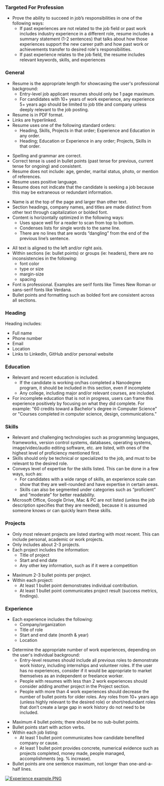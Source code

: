 <section ng-if="critiquesAccessor" ng-show="isCurrentTab('feedback')" class="ng-scope" style=""> <!-- ngIf: hasFeedback && submission.result --><!-- end ngIf: hasFeedback && submission.result --> <!-- ngIf: submission.general_comment --><div ng-if="submission.general_comment" class="row row-gap-medium ng-scope"> <div class="col-xs-12 ng-isolate-scope" marked="submission.general_comment">
</div> </div><!-- end ngIf: submission.general_comment --> <div critiques-editor="" critiques-accessor="critiquesAccessor" editable="false" is-career="currentProject.is_career" class="ng-isolate-scope"><!-- ngRepeat: section in critiquesAccessor.getSections() --><div ng-repeat="section in critiquesAccessor.getSections()" class="ng-scope"> <div section-critiques="" section="section" critiques="critiquesAccessor.getCritiques(section.id)" editable="editable" failed-required-placeholder="failedRequiredPlaceholder" passed-required-placeholder="passedRequiredPlaceholder" optional-placeholder="optionalPlaceholder" state="sectionCritiquesState[section.id]" is-career="isCareer" class="ng-isolate-scope"><div> <div class="row row-gap-small"></div> <h3 class="section-name ng-binding"> Targeted For Profession </h3> <div> <!-- ngRepeat: critique in critiques --><div ng-repeat="critique in critiques" class="ng-scope"> <div row="" row-gap-small="" col-xs-12="" bg-white="" scroll-if="isCurrentEditingCritique(critique.id)" class="ng-isolate-scope"> <!-- ngIf: isEditingCritique(critique.id) --> <!-- ngIf: !isEditingCritique(critique.id) --><div class="critique-container ng-scope ng-isolate-scope" critique-view="" critique="critique" editable="editable" is-career="isCareer" edit-clicked="setEditingCritique(critique.id, true)" ng-if="!isEditingCritique(critique.id)"><div class="critique-view-header"> <div class="row result-label"> <div class="col-sm-1"> <div class="result-spacing"> <span ng-hide="isCareer" class="result-icon passed text-center ng-hide" wfd-invisible="true"></span> </div> </div> <div class="col-xs-12 col-sm-10 critique-description ng-isolate-scope" marked="rubricItem.passed_description"><ul>
<li>Prove the ability to succeed in job’s responsibilities in one of the following ways:<ul>
<li>If past experiences are not related to the job field or past work includes industry experience in a different role, resume includes a summary statement (1-2 sentences) that talks about how those experiences support the new career path and how past work or achievements transfer to desired role's responsibilities.</li>
<li>If past experience relates to the job field, the resume includes relevant keywords, skills, and experiences</li>
</ul>
</li>
</ul>
</div> <!-- ngIf: editable && critiqueLocked() --> </div> <!-- ngIf: editable && critiqueLocked() --> </div> <!-- ngIf: !!critique.observation --><!-- end ngIf: !!critique.observation --> <!-- ngIf: editable && !critiqueLocked() --> </div><!-- end ngIf: !isEditingCritique(critique.id) --> </div> </div><!-- end ngRepeat: critique in critiques --> </div> </div> </div> </div><!-- end ngRepeat: section in critiquesAccessor.getSections() --><div ng-repeat="section in critiquesAccessor.getSections()" class="ng-scope"> <div section-critiques="" section="section" critiques="critiquesAccessor.getCritiques(section.id)" editable="editable" failed-required-placeholder="failedRequiredPlaceholder" passed-required-placeholder="passedRequiredPlaceholder" optional-placeholder="optionalPlaceholder" state="sectionCritiquesState[section.id]" is-career="isCareer" class="ng-isolate-scope"><div> <div class="row row-gap-small"></div> <h3 class="section-name ng-binding"> General </h3> <div> <!-- ngRepeat: critique in critiques --><div ng-repeat="critique in critiques" class="ng-scope"> <div row="" row-gap-small="" col-xs-12="" bg-white="" scroll-if="isCurrentEditingCritique(critique.id)" class="ng-isolate-scope"> <!-- ngIf: isEditingCritique(critique.id) --> <!-- ngIf: !isEditingCritique(critique.id) --><div class="critique-container ng-scope ng-isolate-scope" critique-view="" critique="critique" editable="editable" is-career="isCareer" edit-clicked="setEditingCritique(critique.id, true)" ng-if="!isEditingCritique(critique.id)"><div class="critique-view-header"> <div class="row result-label"> <div class="col-sm-1"> <div class="result-spacing"> <span ng-hide="isCareer" class="result-icon passed text-center ng-hide" wfd-invisible="true"></span> </div> </div> <div class="col-xs-12 col-sm-10 critique-description ng-isolate-scope" marked="rubricItem.passed_description"><ul>
<li>Resume is the appropriate length for showcasing the user's professional background:<ul>
<li>Entry-level job applicant resumes should only be 1 page maximum.</li>
<li>For candidates with 10+ years of work experience, any experience 5+ years ago should be limited to job title and company unless deeply relevant to the job posting.</li>
</ul>
</li>
<li>Resume is in PDF format.</li>
<li>Links are hyperlinked.</li>
<li>Resume uses one of the following standard orders:<ul>
<li>Heading, Skills, Projects in that order; Experience and Education in any order.</li>
<li>Heading; Education or Experience in any order; Projects, Skills in that order.</li>
</ul>
</li>
</ul>
</div> <!-- ngIf: editable && critiqueLocked() --> </div> <!-- ngIf: editable && critiqueLocked() --> </div> <!-- ngIf: !!critique.observation --><!-- end ngIf: !!critique.observation --> <!-- ngIf: editable && !critiqueLocked() --> </div><!-- end ngIf: !isEditingCritique(critique.id) --> </div> </div><!-- end ngRepeat: critique in critiques --><div ng-repeat="critique in critiques" class="ng-scope"> <div row="" row-gap-small="" col-xs-12="" bg-white="" scroll-if="isCurrentEditingCritique(critique.id)" class="ng-isolate-scope"> <!-- ngIf: isEditingCritique(critique.id) --> <!-- ngIf: !isEditingCritique(critique.id) --><div class="critique-container ng-scope ng-isolate-scope" critique-view="" critique="critique" editable="editable" is-career="isCareer" edit-clicked="setEditingCritique(critique.id, true)" ng-if="!isEditingCritique(critique.id)"><div class="critique-view-header"> <div class="row result-label"> <div class="col-sm-1"> <div class="result-spacing"> <span ng-hide="isCareer" class="result-icon passed text-center ng-hide" wfd-invisible="true"></span> </div> </div> <div class="col-xs-12 col-sm-10 critique-description ng-isolate-scope" marked="rubricItem.passed_description"><ul>
<li>Spelling and grammar are correct.</li>
<li>Correct tense is used in bullet points (past tense for previous, current tense for ongoing) and consistent.</li>
<li>Resume does not include: age, gender, marital status, photo, or mention of references.</li>
<li>Resume uses positive language.</li>
<li>Resume does not indicate that the candidate is seeking a job because this may be extraneous or redundant information.</li>
</ul>
</div> <!-- ngIf: editable && critiqueLocked() --> </div> <!-- ngIf: editable && critiqueLocked() --> </div> <!-- ngIf: !!critique.observation --><!-- end ngIf: !!critique.observation --> <!-- ngIf: editable && !critiqueLocked() --> </div><!-- end ngIf: !isEditingCritique(critique.id) --> </div> </div><!-- end ngRepeat: critique in critiques --><div ng-repeat="critique in critiques" class="ng-scope"> <div row="" row-gap-small="" col-xs-12="" bg-white="" scroll-if="isCurrentEditingCritique(critique.id)" class="ng-isolate-scope"> <!-- ngIf: isEditingCritique(critique.id) --> <!-- ngIf: !isEditingCritique(critique.id) --><div class="critique-container ng-scope ng-isolate-scope" critique-view="" critique="critique" editable="editable" is-career="isCareer" edit-clicked="setEditingCritique(critique.id, true)" ng-if="!isEditingCritique(critique.id)"><div class="critique-view-header"> <div class="row result-label"> <div class="col-sm-1"> <div class="result-spacing"> <span ng-hide="isCareer" class="result-icon passed text-center ng-hide" wfd-invisible="true"></span> </div> </div> <div class="col-xs-12 col-sm-10 critique-description ng-isolate-scope" marked="rubricItem.passed_description"><ul>
<li>Name is at the top of the page and larger than other text.</li>
<li>Section headings, company names, and titles are made distinct from other text through capitalization or bolded font.</li>
<li>Content is horizontally optimized in the following ways:<ul>
<li>Uses space well for a reader to scan from top to bottom.</li>
<li>Condenses lists for single words to the same line.</li>
<li>There are no lines that are words “dangling” from the end of the previous line’s sentence.</li>
</ul>
</li>
</ul>
</div> <!-- ngIf: editable && critiqueLocked() --> </div> <!-- ngIf: editable && critiqueLocked() --> </div> <!-- ngIf: !!critique.observation --><!-- end ngIf: !!critique.observation --> <!-- ngIf: editable && !critiqueLocked() --> </div><!-- end ngIf: !isEditingCritique(critique.id) --> </div> </div><!-- end ngRepeat: critique in critiques --><div ng-repeat="critique in critiques" class="ng-scope"> <div row="" row-gap-small="" col-xs-12="" bg-white="" scroll-if="isCurrentEditingCritique(critique.id)" class="ng-isolate-scope"> <!-- ngIf: isEditingCritique(critique.id) --> <!-- ngIf: !isEditingCritique(critique.id) --><div class="critique-container ng-scope ng-isolate-scope" critique-view="" critique="critique" editable="editable" is-career="isCareer" edit-clicked="setEditingCritique(critique.id, true)" ng-if="!isEditingCritique(critique.id)"><div class="critique-view-header"> <div class="row result-label"> <div class="col-sm-1"> <div class="result-spacing"> <span ng-hide="isCareer" class="result-icon passed text-center ng-hide" wfd-invisible="true"></span> </div> </div> <div class="col-xs-12 col-sm-10 critique-description ng-isolate-scope" marked="rubricItem.passed_description"><ul>
<li>All text is aligned to the left and/or right axis.</li>
<li>Within sections (ie: bullet points) or groups (ie: headers), there are no inconsistencies in the following:<ul>
<li>font color</li>
<li>type or size</li>
<li>margin-size</li>
<li>spacing</li>
</ul>
</li>
<li>Font is professional. Examples are serif fonts like Times New Roman or sans-serif fonts like Verdana.</li>
<li>Bullet points and formatting such as bolded font are consistent across all sections.</li>
</ul>
</div> <!-- ngIf: editable && critiqueLocked() --> </div> <!-- ngIf: editable && critiqueLocked() --> </div> <!-- ngIf: !!critique.observation --><!-- end ngIf: !!critique.observation --> <!-- ngIf: editable && !critiqueLocked() --> </div><!-- end ngIf: !isEditingCritique(critique.id) --> </div> </div><!-- end ngRepeat: critique in critiques --> </div> </div> </div> </div><!-- end ngRepeat: section in critiquesAccessor.getSections() --><div ng-repeat="section in critiquesAccessor.getSections()" class="ng-scope"> <div section-critiques="" section="section" critiques="critiquesAccessor.getCritiques(section.id)" editable="editable" failed-required-placeholder="failedRequiredPlaceholder" passed-required-placeholder="passedRequiredPlaceholder" optional-placeholder="optionalPlaceholder" state="sectionCritiquesState[section.id]" is-career="isCareer" class="ng-isolate-scope"><div> <div class="row row-gap-small"></div> <h3 class="section-name ng-binding"> Heading </h3> <div> <!-- ngRepeat: critique in critiques --><div ng-repeat="critique in critiques" class="ng-scope"> <div row="" row-gap-small="" col-xs-12="" bg-white="" scroll-if="isCurrentEditingCritique(critique.id)" class="ng-isolate-scope"> <!-- ngIf: isEditingCritique(critique.id) --> <!-- ngIf: !isEditingCritique(critique.id) --><div class="critique-container ng-scope ng-isolate-scope" critique-view="" critique="critique" editable="editable" is-career="isCareer" edit-clicked="setEditingCritique(critique.id, true)" ng-if="!isEditingCritique(critique.id)"><div class="critique-view-header"> <div class="row result-label"> <div class="col-sm-1"> <div class="result-spacing"> <span ng-hide="isCareer" class="result-icon passed text-center ng-hide" wfd-invisible="true"></span> </div> </div> <div class="col-xs-12 col-sm-10 critique-description ng-isolate-scope" marked="rubricItem.passed_description"><p>Heading includes:</p>
<ul>
<li>Full name</li>
<li>Phone number</li>
<li>Email</li>
<li>Location</li>
<li>Links to LinkedIn, GitHub and/or personal website</li>
</ul>
</div> <!-- ngIf: editable && critiqueLocked() --> </div> <!-- ngIf: editable && critiqueLocked() --> </div> <!-- ngIf: !!critique.observation --><!-- end ngIf: !!critique.observation --> <!-- ngIf: editable && !critiqueLocked() --> </div><!-- end ngIf: !isEditingCritique(critique.id) --> </div> </div><!-- end ngRepeat: critique in critiques --> </div> </div> </div> </div><!-- end ngRepeat: section in critiquesAccessor.getSections() --><div ng-repeat="section in critiquesAccessor.getSections()" class="ng-scope"> <div section-critiques="" section="section" critiques="critiquesAccessor.getCritiques(section.id)" editable="editable" failed-required-placeholder="failedRequiredPlaceholder" passed-required-placeholder="passedRequiredPlaceholder" optional-placeholder="optionalPlaceholder" state="sectionCritiquesState[section.id]" is-career="isCareer" class="ng-isolate-scope"><div> <div class="row row-gap-small"></div> <h3 class="section-name ng-binding"> Education </h3> <div> <!-- ngRepeat: critique in critiques --><div ng-repeat="critique in critiques" class="ng-scope"> <div row="" row-gap-small="" col-xs-12="" bg-white="" scroll-if="isCurrentEditingCritique(critique.id)" class="ng-isolate-scope"> <!-- ngIf: isEditingCritique(critique.id) --> <!-- ngIf: !isEditingCritique(critique.id) --><div class="critique-container ng-scope ng-isolate-scope" critique-view="" critique="critique" editable="editable" is-career="isCareer" edit-clicked="setEditingCritique(critique.id, true)" ng-if="!isEditingCritique(critique.id)"><div class="critique-view-header"> <div class="row result-label"> <div class="col-sm-1"> <div class="result-spacing"> <span ng-hide="isCareer" class="result-icon passed text-center ng-hide" wfd-invisible="true"></span> </div> </div> <div class="col-xs-12 col-sm-10 critique-description ng-isolate-scope" marked="rubricItem.passed_description"><ul>
<li>Relevant and recent education is included.<ul>
<li>If the candidate is working on/has completed a Nanodegree program, it should be included in this section, even if incomplete</li>
<li>Any college, including major and/or relevant courses, are included.</li>
</ul>
</li>
<li>For incomplete education that is not in progress, users can frame this experience positively by focusing on what they did complete. For example: "60 credits toward a Bachelor's degree in Computer Science" or "Courses completed in computer science, design, communications."</li>
</ul>
</div> <!-- ngIf: editable && critiqueLocked() --> </div> <!-- ngIf: editable && critiqueLocked() --> </div> <!-- ngIf: !!critique.observation --><!-- end ngIf: !!critique.observation --> <!-- ngIf: editable && !critiqueLocked() --> </div><!-- end ngIf: !isEditingCritique(critique.id) --> </div> </div><!-- end ngRepeat: critique in critiques --> </div> </div> </div> </div><!-- end ngRepeat: section in critiquesAccessor.getSections() --><div ng-repeat="section in critiquesAccessor.getSections()" class="ng-scope"> <div section-critiques="" section="section" critiques="critiquesAccessor.getCritiques(section.id)" editable="editable" failed-required-placeholder="failedRequiredPlaceholder" passed-required-placeholder="passedRequiredPlaceholder" optional-placeholder="optionalPlaceholder" state="sectionCritiquesState[section.id]" is-career="isCareer" class="ng-isolate-scope"><div> <div class="row row-gap-small"></div> <h3 class="section-name ng-binding"> Skills </h3> <div> <!-- ngRepeat: critique in critiques --><div ng-repeat="critique in critiques" class="ng-scope"> <div row="" row-gap-small="" col-xs-12="" bg-white="" scroll-if="isCurrentEditingCritique(critique.id)" class="ng-isolate-scope"> <!-- ngIf: isEditingCritique(critique.id) --> <!-- ngIf: !isEditingCritique(critique.id) --><div class="critique-container ng-scope ng-isolate-scope" critique-view="" critique="critique" editable="editable" is-career="isCareer" edit-clicked="setEditingCritique(critique.id, true)" ng-if="!isEditingCritique(critique.id)"><div class="critique-view-header"> <div class="row result-label"> <div class="col-sm-1"> <div class="result-spacing"> <span ng-hide="isCareer" class="result-icon passed text-center ng-hide" wfd-invisible="true"></span> </div> </div> <div class="col-xs-12 col-sm-10 critique-description ng-isolate-scope" marked="rubricItem.passed_description"><ul>
<li>Relevant and challenging technologies such as programming languages, frameworks, version control systems, databases, operating systems, image/video/audio editing software, etc. are listed, with ones of the highest level of proficiency mentioned first.</li>
<li>Skills should only be technical or specialized to the job, and must to be relevant to the desired role.</li>
<li>Conveys level of expertise for the skills listed. This can be done in a few ways, such as: <ul>
<li>For candidates with a wide range of skills, an experience scale can show that they are well-rounded and have expertise in certain areas.</li>
<li>Skills can also be segmented under categories such as “proficient” and “moderate” for better readability.</li>
</ul>
</li>
<li>Microsoft Office, Google Drive, Mac &amp; PC are not listed (unless the job description specifies that they are needed), because it is assumed someone knows or can quickly learn these skills.</li>
</ul>
</div> <!-- ngIf: editable && critiqueLocked() --> </div> <!-- ngIf: editable && critiqueLocked() --> </div> <!-- ngIf: !!critique.observation --><!-- end ngIf: !!critique.observation --> <!-- ngIf: editable && !critiqueLocked() --> </div><!-- end ngIf: !isEditingCritique(critique.id) --> </div> </div><!-- end ngRepeat: critique in critiques --> </div> </div> </div> </div><!-- end ngRepeat: section in critiquesAccessor.getSections() --><div ng-repeat="section in critiquesAccessor.getSections()" class="ng-scope"> <div section-critiques="" section="section" critiques="critiquesAccessor.getCritiques(section.id)" editable="editable" failed-required-placeholder="failedRequiredPlaceholder" passed-required-placeholder="passedRequiredPlaceholder" optional-placeholder="optionalPlaceholder" state="sectionCritiquesState[section.id]" is-career="isCareer" class="ng-isolate-scope"><div> <div class="row row-gap-small"></div> <h3 class="section-name ng-binding"> Projects </h3> <div> <!-- ngRepeat: critique in critiques --><div ng-repeat="critique in critiques" class="ng-scope"> <div row="" row-gap-small="" col-xs-12="" bg-white="" scroll-if="isCurrentEditingCritique(critique.id)" class="ng-isolate-scope"> <!-- ngIf: isEditingCritique(critique.id) --> <!-- ngIf: !isEditingCritique(critique.id) --><div class="critique-container ng-scope ng-isolate-scope" critique-view="" critique="critique" editable="editable" is-career="isCareer" edit-clicked="setEditingCritique(critique.id, true)" ng-if="!isEditingCritique(critique.id)"><div class="critique-view-header"> <div class="row result-label"> <div class="col-sm-1"> <div class="result-spacing"> <span ng-hide="isCareer" class="result-icon passed text-center ng-hide" wfd-invisible="true"></span> </div> </div> <div class="col-xs-12 col-sm-10 critique-description ng-isolate-scope" marked="rubricItem.passed_description"><ul>
<li>Only most relevant projects are listed starting with most recent. This can include personal, academic or work projects.</li>
<li>Only includes about 2-3 projects.</li>
<li>Each project includes the information:<ul>
<li>Title of project</li>
<li>Start and end date</li>
<li>Any other key information, such as if it were a competition</li>
</ul>
</li>
</ul>
</div> <!-- ngIf: editable && critiqueLocked() --> </div> <!-- ngIf: editable && critiqueLocked() --> </div> <!-- ngIf: !!critique.observation --><!-- end ngIf: !!critique.observation --> <!-- ngIf: editable && !critiqueLocked() --> </div><!-- end ngIf: !isEditingCritique(critique.id) --> </div> </div><!-- end ngRepeat: critique in critiques --><div ng-repeat="critique in critiques" class="ng-scope"> <div row="" row-gap-small="" col-xs-12="" bg-white="" scroll-if="isCurrentEditingCritique(critique.id)" class="ng-isolate-scope"> <!-- ngIf: isEditingCritique(critique.id) --> <!-- ngIf: !isEditingCritique(critique.id) --><div class="critique-container ng-scope ng-isolate-scope" critique-view="" critique="critique" editable="editable" is-career="isCareer" edit-clicked="setEditingCritique(critique.id, true)" ng-if="!isEditingCritique(critique.id)"><div class="critique-view-header"> <div class="row result-label"> <div class="col-sm-1"> <div class="result-spacing"> <span ng-hide="isCareer" class="result-icon passed text-center ng-hide" wfd-invisible="true"></span> </div> </div> <div class="col-xs-12 col-sm-10 critique-description ng-isolate-scope" marked="rubricItem.passed_description"><ul>
<li>Maximum 2-3 bullet points per project.</li>
<li>Within each project:<ul>
<li>At least 1 bullet point demonstrates individual contribution.</li>
<li>At least 1 bullet point communicates project result (success metrics, findings).</li>
</ul>
</li>
</ul>
</div> <!-- ngIf: editable && critiqueLocked() --> </div> <!-- ngIf: editable && critiqueLocked() --> </div> <!-- ngIf: !!critique.observation --><!-- end ngIf: !!critique.observation --> <!-- ngIf: editable && !critiqueLocked() --> </div><!-- end ngIf: !isEditingCritique(critique.id) --> </div> </div><!-- end ngRepeat: critique in critiques --> </div> </div> </div> </div><!-- end ngRepeat: section in critiquesAccessor.getSections() --><div ng-repeat="section in critiquesAccessor.getSections()" class="ng-scope"> <div section-critiques="" section="section" critiques="critiquesAccessor.getCritiques(section.id)" editable="editable" failed-required-placeholder="failedRequiredPlaceholder" passed-required-placeholder="passedRequiredPlaceholder" optional-placeholder="optionalPlaceholder" state="sectionCritiquesState[section.id]" is-career="isCareer" class="ng-isolate-scope"><div> <div class="row row-gap-small"></div> <h3 class="section-name ng-binding"> Experience </h3> <div> <!-- ngRepeat: critique in critiques --><div ng-repeat="critique in critiques" class="ng-scope"> <div row="" row-gap-small="" col-xs-12="" bg-white="" scroll-if="isCurrentEditingCritique(critique.id)" class="ng-isolate-scope"> <!-- ngIf: isEditingCritique(critique.id) --> <!-- ngIf: !isEditingCritique(critique.id) --><div class="critique-container ng-scope ng-isolate-scope" critique-view="" critique="critique" editable="editable" is-career="isCareer" edit-clicked="setEditingCritique(critique.id, true)" ng-if="!isEditingCritique(critique.id)"><div class="critique-view-header"> <div class="row result-label"> <div class="col-sm-1"> <div class="result-spacing"> <span ng-hide="isCareer" class="result-icon passed text-center ng-hide" wfd-invisible="true"></span> </div> </div> <div class="col-xs-12 col-sm-10 critique-description ng-isolate-scope" marked="rubricItem.passed_description"><ul>
<li>Each experience includes the following:<ul>
<li>Company/organization</li>
<li>Title of role</li>
<li>Start and end date (month &amp; year)</li>
<li>Location</li>
</ul>
</li>
</ul>
</div> <!-- ngIf: editable && critiqueLocked() --> </div> <!-- ngIf: editable && critiqueLocked() --> </div> <!-- ngIf: !!critique.observation --> <!-- ngIf: editable && !critiqueLocked() --> </div><!-- end ngIf: !isEditingCritique(critique.id) --> </div> </div><!-- end ngRepeat: critique in critiques --><div ng-repeat="critique in critiques" class="ng-scope"> <div row="" row-gap-small="" col-xs-12="" bg-white="" scroll-if="isCurrentEditingCritique(critique.id)" class="ng-isolate-scope"> <!-- ngIf: isEditingCritique(critique.id) --> <!-- ngIf: !isEditingCritique(critique.id) --><div class="critique-container ng-scope ng-isolate-scope" critique-view="" critique="critique" editable="editable" is-career="isCareer" edit-clicked="setEditingCritique(critique.id, true)" ng-if="!isEditingCritique(critique.id)"><div class="critique-view-header"> <div class="row result-label"> <div class="col-sm-1"> <div class="result-spacing"> <span ng-hide="isCareer" class="result-icon passed text-center ng-hide" wfd-invisible="true"></span> </div> </div> <div class="col-xs-12 col-sm-10 critique-description ng-isolate-scope" marked="rubricItem.passed_description"><ul>
<li>Determine the appropriate number of work experiences, depending on the user's individual background:<ul>
<li>Entry-level resumes should include all previous roles to demonstrate work history, including internships and volunteer roles. If the user has no experiences, consider if it would be appropriate to market themselves as an independent or freelance worker.</li>
<li>People with resumes with less than 2 work experiences should consider adding another project in the Project section.</li>
<li>People with more than 4 work experiences should decrease the number of bullet points for older roles. Any roles from 10+ years ago (unless highly relevant to the desired role) or short/redundant roles that don’t create a large gap in work history do not need to be included.</li>
</ul>
</li>
</ul>
</div> <!-- ngIf: editable && critiqueLocked() --> </div> <!-- ngIf: editable && critiqueLocked() --> </div> <!-- ngIf: !!critique.observation --> <!-- ngIf: editable && !critiqueLocked() --> </div><!-- end ngIf: !isEditingCritique(critique.id) --> </div> </div><!-- end ngRepeat: critique in critiques --><div ng-repeat="critique in critiques" class="ng-scope"> <div row="" row-gap-small="" col-xs-12="" bg-white="" scroll-if="isCurrentEditingCritique(critique.id)" class="ng-isolate-scope"> <!-- ngIf: isEditingCritique(critique.id) --> <!-- ngIf: !isEditingCritique(critique.id) --><div class="critique-container ng-scope ng-isolate-scope" critique-view="" critique="critique" editable="editable" is-career="isCareer" edit-clicked="setEditingCritique(critique.id, true)" ng-if="!isEditingCritique(critique.id)"><div class="critique-view-header"> <div class="row result-label"> <div class="col-sm-1"> <div class="result-spacing"> <span ng-hide="isCareer" class="result-icon passed text-center ng-hide" wfd-invisible="true"></span> </div> </div> <div class="col-xs-12 col-sm-10 critique-description ng-isolate-scope" marked="rubricItem.passed_description"><ul>
<li>Maximum 4 bullet points; there should be no sub-bullet points.</li>
<li>Bullet points start with action verbs.</li>
<li>Within each job listing:<ul>
<li>At least 1 bullet point communicates how candidate benefited company or cause.</li>
<li>At least 1 bullet point provides concrete, numerical evidence such as projects completed, money made, people managed, accomplishments (eg. % increase).</li>
</ul>
</li>
<li>Bullet points are one sentence maximum, not longer than one-and-a-half lines.</li>
</ul>
</div> <!-- ngIf: editable && critiqueLocked() --> </div> <!-- ngIf: editable && critiqueLocked() --> </div> <!-- ngIf: !!critique.observation --><div ng-if="!!critique.observation" class="critique-view-body ng-scope"> <div class="row"> <div class="col-xs-12 col-sm-10 col-sm-offset-1"> <div class="p-slim ng-isolate-scope" marked="critique.observation">



<p><a href="https://udacity-reviews-uploads.s3.us-west-2.amazonaws.com/_attachments/8368/1592243502/Experience_example.PNG" target="_blank"><img src="https://udacity-reviews-uploads.s3.us-west-2.amazonaws.com/_attachments/8368/1592243502/Experience_example.PNG" alt="Experience example.PNG"></a></p>
<p><a href="https://udacity-reviews-uploads.s3.us-west-2.amazonaws.com/_attachments/8368/1592243512/Flow_chart_numbers_on_a_resume.PNG" target="_blank"></a></p>
</div> </div> </div> </div><!-- end ngIf: !!critique.observation --> <!-- ngIf: editable && !critiqueLocked() --> </div><!-- end ngIf: !isEditingCritique(critique.id) --> </div> </div><!-- end ngRepeat: critique in critiques --> </div> </div> </div> </div><!-- end ngRepeat: section in critiquesAccessor.getSections() --> <div class="row"> <!-- ngIf: !editable && submission.general_comment --> </div> <div class="row"> <!-- ngIf: !(state && state.audit) --><ng-form ng-if="!(state &amp;&amp; state.audit)" name="general-comment-form" class="ng-pristine ng-valid ng-scope"> <!-- ngIf: editable --> </ng-form><!-- end ngIf: !(state && state.audit) --> </div> <div class="row row-gap-small"></div> </div> <div class="row row-gap-small"></div> <!-- ngIf: isResubmittable() --> <div class="row row-gap-small">  </div> <!-- ngIf: commentsCount > 0 --> <div class="row row-gap-medium"></div> </section>
